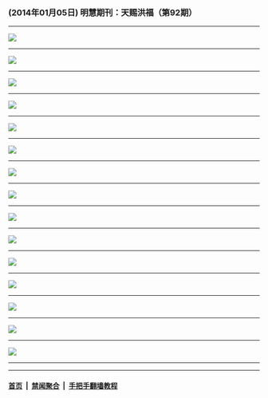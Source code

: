 ### (2014年01月05日) 明慧期刊：天赐洪福（第92期）

---

<img src="http://qikan.minghui.org/mhqkpage/qikanimage/2014/01/04/tchf-92-2in1-read-online1.png"/><hr/>
<img src="http://qikan.minghui.org/mhqkpage/qikanimage/2014/01/04/tchf-92-2in1-read-online2.png"/><hr/>
<img src="http://qikan.minghui.org/mhqkpage/qikanimage/2014/01/04/tchf-92-2in1-read-online3.png"/><hr/>
<img src="http://qikan.minghui.org/mhqkpage/qikanimage/2014/01/04/tchf-92-2in1-read-online4.png"/><hr/>
<img src="http://qikan.minghui.org/mhqkpage/qikanimage/2014/01/04/tchf-92-2in1-read-online5.png"/><hr/>
<img src="http://qikan.minghui.org/mhqkpage/qikanimage/2014/01/04/tchf-92-2in1-read-online6.png"/><hr/>
<img src="http://qikan.minghui.org/mhqkpage/qikanimage/2014/01/04/tchf-92-2in1-read-online7.png"/><hr/>
<img src="http://qikan.minghui.org/mhqkpage/qikanimage/2014/01/04/tchf-92-2in1-read-online8.png"/><hr/>
<img src="http://qikan.minghui.org/mhqkpage/qikanimage/2014/01/04/tchf-92-2in1-read-online9.png"/><hr/>
<img src="http://qikan.minghui.org/mhqkpage/qikanimage/2014/01/04/tchf-92-2in1-read-online10.png"/><hr/>
<img src="http://qikan.minghui.org/mhqkpage/qikanimage/2014/01/04/tchf-92-2in1-read-online11.png"/><hr/>
<img src="http://qikan.minghui.org/mhqkpage/qikanimage/2014/01/04/tchf-92-2in1-read-online12.png"/><hr/>
<img src="http://qikan.minghui.org/mhqkpage/qikanimage/2014/01/04/tchf-92-2in1-read-online13.png"/><hr/>
<img src="http://qikan.minghui.org/mhqkpage/qikanimage/2014/01/04/tchf-92-2in1-read-online14.png"/><hr/>
<img src="http://qikan.minghui.org/mhqkpage/qikanimage/2014/01/04/tchf-92-2in1-read-online15.png"/><hr/>


---

#### [首页](../../../..) &nbsp;|&nbsp; [禁闻聚合](https://github.com/gfw-breaker/banned-news) &nbsp;|&nbsp; [手把手翻墙教程](https://github.com/gfw-breaker/guides) 